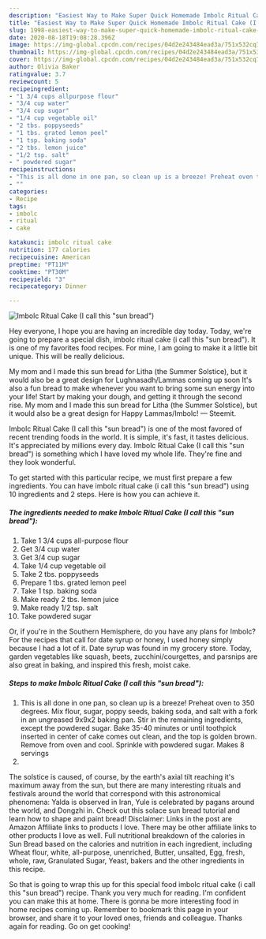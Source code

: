 ```yaml
---
description: "Easiest Way to Make Super Quick Homemade Imbolc Ritual Cake (I call this &amp;#34;sun bread&amp;#34;)"
title: "Easiest Way to Make Super Quick Homemade Imbolc Ritual Cake (I call this &amp;#34;sun bread&amp;#34;)"
slug: 1998-easiest-way-to-make-super-quick-homemade-imbolc-ritual-cake-i-call-this-and-34-sun-bread-and-34
date: 2020-08-18T19:08:28.396Z
image: https://img-global.cpcdn.com/recipes/04d2e243484ead3a/751x532cq70/imbolc-ritual-cake-i-call-this-sun-bread-recipe-main-photo.jpg
thumbnail: https://img-global.cpcdn.com/recipes/04d2e243484ead3a/751x532cq70/imbolc-ritual-cake-i-call-this-sun-bread-recipe-main-photo.jpg
cover: https://img-global.cpcdn.com/recipes/04d2e243484ead3a/751x532cq70/imbolc-ritual-cake-i-call-this-sun-bread-recipe-main-photo.jpg
author: Olivia Baker
ratingvalue: 3.7
reviewcount: 5
recipeingredient:
- "1 3/4 cups allpurpose flour"
- "3/4 cup water"
- "3/4 cup sugar"
- "1/4 cup vegetable oil"
- "2 tbs. poppyseeds"
- "1 tbs. grated lemon peel"
- "1 tsp. baking soda"
- "2 tbs. lemon juice"
- "1/2 tsp. salt"
- " powdered sugar"
recipeinstructions:
- "This is all done in one pan, so clean up is a breeze! Preheat oven to 350 degrees. Mix flour, sugar, poppy seeds, baking soda, and salt with a fork in an ungreased 9x9x2 baking pan. Stir in the remaining ingredients, except the powdered sugar. Bake 35-40 minutes or until toothpick inserted in center of cake comes out clean, and the top is golden brown. Remove from oven and cool. Sprinkle with powdered sugar. Makes 8 servings"
- ""
categories:
- Recipe
tags:
- imbolc
- ritual
- cake

katakunci: imbolc ritual cake 
nutrition: 177 calories
recipecuisine: American
preptime: "PT11M"
cooktime: "PT30M"
recipeyield: "3"
recipecategory: Dinner

---
```



![Imbolc Ritual Cake (I call this &#34;sun bread&#34;)](https://img-global.cpcdn.com/recipes/04d2e243484ead3a/751x532cq70/imbolc-ritual-cake-i-call-this-sun-bread-recipe-main-photo.jpg)

Hey everyone, I hope you are having an incredible day today. Today, we're going to prepare a special dish, imbolc ritual cake (i call this &#34;sun bread&#34;). It is one of my favorites food recipes. For mine, I am going to make it a little bit unique. This will be really delicious.

My mom and I made this sun bread for Litha (the Summer Solstice), but it would also be a great design for Lughnasadh/Lammas coming up soon It&#39;s also a fun bread to make whenever you want to bring some sun energy into your life! Start by making your dough, and getting it through the second rise. My mom and I made this sun bread for Litha (the Summer Solstice), but it would also be a great design for Happy Lammas/Imbolc! — Steemit.

Imbolc Ritual Cake (I call this &#34;sun bread&#34;) is one of the most favored of recent trending foods in the world. It is simple, it's fast, it tastes delicious. It's appreciated by millions every day. Imbolc Ritual Cake (I call this &#34;sun bread&#34;) is something which I have loved my whole life. They're fine and they look wonderful.


To get started with this particular recipe, we must first prepare a few ingredients. You can have imbolc ritual cake (i call this &#34;sun bread&#34;) using 10 ingredients and 2 steps. Here is how you can achieve it.

<!--inarticleads1-->

##### The ingredients needed to make Imbolc Ritual Cake (I call this &#34;sun bread&#34;):

1. Take 1 3/4 cups all-purpose flour
1. Get 3/4 cup water
1. Get 3/4 cup sugar
1. Take 1/4 cup vegetable oil
1. Take 2 tbs. poppyseeds
1. Prepare 1 tbs. grated lemon peel
1. Take 1 tsp. baking soda
1. Make ready 2 tbs. lemon juice
1. Make ready 1/2 tsp. salt
1. Take  powdered sugar


Or, if you&#39;re in the Southern Hemisphere, do you have any plans for Imbolc? For the recipes that call for date syrup or honey, I used honey simply because I had a lot of it. Date syrup was found in my grocery store. Today, garden vegetables like squash, beets, zucchini/courgettes, and parsnips are also great in baking, and inspired this fresh, moist cake. 

<!--inarticleads2-->

##### Steps to make Imbolc Ritual Cake (I call this &#34;sun bread&#34;):

1. This is all done in one pan, so clean up is a breeze! Preheat oven to 350 degrees. Mix flour, sugar, poppy seeds, baking soda, and salt with a fork in an ungreased 9x9x2 baking pan. Stir in the remaining ingredients, except the powdered sugar. Bake 35-40 minutes or until toothpick inserted in center of cake comes out clean, and the top is golden brown. Remove from oven and cool. Sprinkle with powdered sugar. Makes 8 servings
1. 


The solstice is caused, of course, by the earth&#39;s axial tilt reaching it&#39;s maximum away from the sun, but there are many interesting rituals and festivals around the world that correspond with this astronomical phenomena: Yalda is observed in Iran, Yule is celebrated by pagans around the world, and Dongzhi in. Check out this solace sun bread tutorial and learn how to shape and paint bread! Disclaimer: Links in the post are Amazon Affiliate links to products I love. There may be other affiliate links to other products I love as well. Full nutritional breakdown of the calories in Sun Bread based on the calories and nutrition in each ingredient, including Wheat flour, white, all-purpose, unenriched, Butter, unsalted, Egg, fresh, whole, raw, Granulated Sugar, Yeast, bakers and the other ingredients in this recipe. 

So that is going to wrap this up for this special food imbolc ritual cake (i call this &#34;sun bread&#34;) recipe. Thank you very much for reading. I'm confident you can make this at home. There is gonna be more interesting food in home recipes coming up. Remember to bookmark this page in your browser, and share it to your loved ones, friends and colleague. Thanks again for reading. Go on get cooking!
